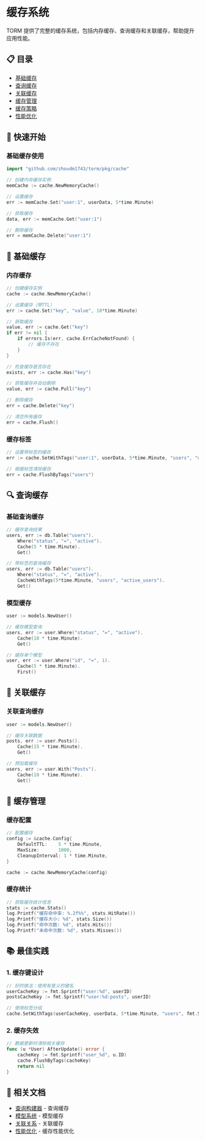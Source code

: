 # 缓存系统

TORM 提供了完整的缓存系统，包括内存缓存、查询缓存和关联缓存，帮助提升应用性能。

## 📋 目录

- [基础缓存](#基础缓存)
- [查询缓存](#查询缓存)
- [关联缓存](#关联缓存)
- [缓存管理](#缓存管理)
- [缓存策略](#缓存策略)
- [性能优化](#性能优化)

## 🚀 快速开始

### 基础缓存使用

```go
import "github.com/zhoudm1743/torm/pkg/cache"

// 创建内存缓存实例
memCache := cache.NewMemoryCache()

// 设置缓存
err := memCache.Set("user:1", userData, 5*time.Minute)

// 获取缓存
data, err := memCache.Get("user:1")

// 删除缓存
err = memCache.Delete("user:1")
```

## 💾 基础缓存

### 内存缓存

```go
// 创建缓存实例
cache := cache.NewMemoryCache()

// 设置缓存（带TTL）
err := cache.Set("key", "value", 10*time.Minute)

// 获取缓存
value, err := cache.Get("key")
if err != nil {
    if errors.Is(err, cache.ErrCacheNotFound) {
        // 缓存不存在
    }
}

// 检查缓存是否存在
exists, err := cache.Has("key")

// 获取缓存并自动删除
value, err := cache.Pull("key")

// 删除缓存
err = cache.Delete("key")

// 清空所有缓存
err = cache.Flush()
```

### 缓存标签

```go
// 设置带标签的缓存
err := cache.SetWithTags("user:1", userData, 5*time.Minute, "users", "user_1")

// 根据标签清除缓存
err = cache.FlushByTags("users")
```

## 🔍 查询缓存

### 基础查询缓存

```go
// 缓存查询结果
users, err := db.Table("users").
    Where("status", "=", "active").
    Cache(5 * time.Minute).
    Get()

// 带标签的查询缓存
users, err := db.Table("users").
    Where("status", "=", "active").
    CacheWithTags(5*time.Minute, "users", "active_users").
    Get()
```

### 模型缓存

```go
user := models.NewUser()

// 缓存模型查询
users, err := user.Where("status", "=", "active").
    Cache(10 * time.Minute).
    Get()

// 缓存单个模型
user, err := user.Where("id", "=", 1).
    Cache(5 * time.Minute).
    First()
```

## 🔗 关联缓存

### 关联查询缓存

```go
user := models.NewUser()

// 缓存关联数据
posts, err := user.Posts().
    Cache(15 * time.Minute).
    Get()

// 预加载缓存
users, err := user.With("Posts").
    Cache(10 * time.Minute).
    Get()
```

## 🔧 缓存管理

### 缓存配置

```go
// 配置缓存
config := &cache.Config{
    DefaultTTL:    5 * time.Minute,
    MaxSize:       1000,
    CleanupInterval: 1 * time.Minute,
}

cache := cache.NewMemoryCache(config)
```

### 缓存统计

```go
// 获取缓存统计信息
stats := cache.Stats()
log.Printf("缓存命中率: %.2f%%", stats.HitRate())
log.Printf("缓存大小: %d", stats.Size())
log.Printf("命中次数: %d", stats.Hits())
log.Printf("未命中次数: %d", stats.Misses())
```

## 📚 最佳实践

### 1. 缓存键设计

```go
// 好的做法：使用有意义的键名
userCacheKey := fmt.Sprintf("user:%d", userID)
postsCacheKey := fmt.Sprintf("user:%d:posts", userID)

// 使用标签分组
cache.SetWithTags(userCacheKey, userData, 5*time.Minute, "users", fmt.Sprintf("user_%d", userID))
```

### 2. 缓存失效

```go
// 数据更新时清除相关缓存
func (u *User) AfterUpdate() error {
    cacheKey := fmt.Sprintf("user_%d", u.ID)
    cache.FlushByTags(cacheKey)
    return nil
}
```

## 🔗 相关文档

- [查询构建器](Query-Builder) - 查询缓存
- [模型系统](Model-System) - 模型缓存
- [关联关系](Relationships) - 关联缓存
- [性能优化](Performance) - 缓存性能优化 